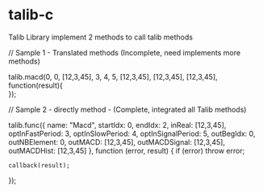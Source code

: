 # talib-c
Talib Library implement 2 methods to call talib methods

// Sample 1 - Translated methods (Incomplete, need implements more methods)

talib.macd(0, 0, [12,3,45], 3, 4, 5, [12,3,45], [12,3,45], [12,3,45], function(result){    
});

// Sample 2 - directly method - (Complete, integrated all Talib methods)

talib.func({
    name: "Macd",
    startIdx: 0,
    endIdx: 2,
    inReal: [12,3,45],
    optInFastPeriod: 3,
    optInSlowPeriod: 4,
    optInSignalPeriod: 5,
    outBegIdx: 0,
    outNBElement: 0,
    outMACD: [12,3,45],
    outMACDSignal: [12,3,45],
    outMACDHist: [12,3,45]
}, function (error, result) {
    if (error) throw error;

    callback(result);
}); 
